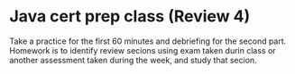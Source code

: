# Java cert prep class (Review 4)

Take a practice for the first 60 minutes and debriefing for the second part.
Homework is to identify review secions using exam taken durin class or another
assessment taken during the week, and study that secion.
